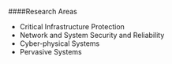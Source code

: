####Research Areas
- Critical Infrastructure Protection
- Network and System Security and Reliability
- Cyber-physical Systems
- Pervasive Systems
